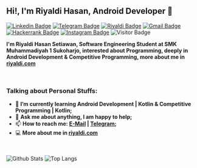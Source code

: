 ## Hi!, I'm Riyaldi Hasan, Android Developer 👋

[![Linkedin Badge](https://img.shields.io/badge/-LinkedIn-blue?logo=Linkedin&logoColor=white&link=https://www.linkedin.com/in/riyaldi-h-2217b8134/)](https://www.linkedin.com/in/riyaldi/) 
[![Telegram Badge](https://img.shields.io/badge/-Telegram-blue?logo=telegram&logoColor=white&link=https://t.me/riyhs)](https://t.me/riyhs)
[![Riyaldi Badge](https://img.shields.io/badge/-riyaldi.com-202020?logo=data:image/png;base64,iVBORw0KGgoAAAANSUhEUgAAAEAAAABABAMAAABYR2ztAAAAGFBMVEVHcEw0izcygzU2jzcziDcxfjQ4kDo4jjwr0gBVAAAAB3RSTlMAxlYlR3WQZfj3JAAAALZJREFUSMft1T0KhDAQBeBZxE1rt20IewDBwlYWD+AR7GwHFOb66w+KyybzkGjnVCk+Es28IUR3HatirTwAXrIVIyA9At49foBAwAgIBBwNxA/stILgMYMqDMj/ETtgrgTNSUAASJR7mEGn3CTsxYFutrGJ4thU5wAwnKwgsPREgPTZHEGJgFF/065paBBgBRitFxNIESAtD3YL9YCANt3LGVn0dP+dUX+cey9BScalq+/n6+T6Aph96pMyHUmkAAAAAElFTkSuQmCC&link=https://riyaldi.com)](https://riyaldi.com) 
[![Gmail Badge](https://img.shields.io/badge/-Gmail-red?logo=Gmail&logoColor=white&link=mailto:riyaldi.dev@gmail.com)](mailto:riyaldi.dev@gmail.com) 
[![Hackerrank Badge](https://img.shields.io/badge/-Hackerrank-green?logo=Hackerrank&logoColor=white&link=https://hackerrank.com/riyhs)](https://hackerrank.com/riyhs)
[![Instagram Badge](https://img.shields.io/badge/-Instagram-purple?logo=instagram&logoColor=white&link=https://instagram.com/riyhs_/)](https://instagram.com/riyhs_)
![Visitor Badge](https://visitor-badge.laobi.icu/badge?page_id=riyhs.riyhs)

**I'm Riyaldi Hasan Setiawan, Software Engineering Student at SMK Muhammadiyah 1 Sukoharjo, interested about Programming, deeply in Android Development & Competitive Programming, more about me in [riyaldi.com](https://riyaldi.com/)**

&nbsp;

### Talking about Personal Stuffs:

- 🌱 **I’m currently learning Android Development | Kotlin & Competitive Programming | Kotlin;** 
- 💬 **Ask me about anything, I am happy to help;**
- 📫 **How to reach me: [E-Mail](mailto:riyaldi.dev@gmail.com) | [Telegram](https://t.me/riyhs);**
- 💻 **More about me in [riyaldi.com](https://riyaldi.com/)**

&nbsp;

![Github Stats](https://github-readme-stats.vercel.app/api?username=riyhs&theme=tokyonight&show_icons=true)
![Top Langs](https://github-readme-stats.vercel.app/api/top-langs/?username=riyhs&theme=tokyonight&layout=compact)
